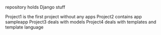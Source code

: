 repository holds Django stuff

Project1 is the first project without any apps
Project2 contains app sampleapp
Project3 deals with models 
Project4 deals with templates and template language